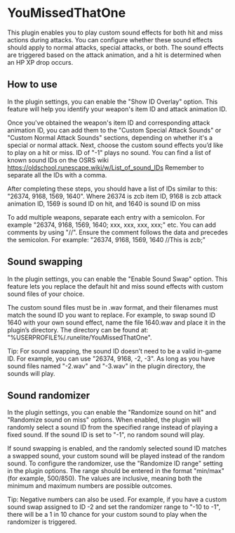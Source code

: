 # YouMissedThatOne

This plugin enables you to play custom sound effects for both hit and miss actions during attacks.
You can configure whether these sound effects should apply to normal attacks, special attacks, or both.
The sound effects are triggered based on the attack animation, and a hit is determined when an HP XP drop occurs.

## How to use

In the plugin settings, you can enable the "Show ID Overlay" option. 
This feature will help you identify your weapon's item ID and attack animation ID.

Once you've obtained the weapon's item ID and corresponding attack animation ID, you can add them to the
"Custom Special Attack Sounds" or "Custom Normal Attack Sounds" sections, depending on whether it's a special or normal attack.
Next, choose the custom sound effects you’d like to play on a hit or miss. ID of "-1" plays no sound.
You can find a list of known sound IDs on the OSRS wiki https://oldschool.runescape.wiki/w/List_of_sound_IDs
Remember to separate all the IDs with a comma.

After completing these steps, you should have a list of IDs similar to this: "26374, 9168, 1569, 1640".
Where 26374 is zcb item ID, 9168 is zcb attack animation ID, 1569 is sound ID on hit, and 1640 is sound ID on miss

To add multiple weapons, separate each entry with a semicolon. For example "26374, 9168, 1569, 1640; xxx, xxx, xxx, xxx;" etc.
You can add comments by using "//". Ensure the comment follows the data and precedes the semicolon. For example: "26374, 9168, 1569, 1640 //This is zcb;"

## Sound swapping

In the plugin settings, you can enable the "Enable Sound Swap" option. 
This feature lets you replace the default hit and miss sound effects with custom sound files of your choice.

The custom sound files must be in .wav format, and their filenames must match the sound ID you want to replace. 
For example, to swap sound ID 1640 with your own sound effect, name the file 1640.wav and place it in the plugin’s directory.
The directory can be found at: "%USERPROFILE%/.runelite/YouMissedThatOne".

Tip: For sound swapping, the sound ID doesn’t need to be a valid in-game ID. For example, you can use "26374, 9168, -2, -3".
As long as you have sound files named "-2.wav" and "-3.wav" in the plugin directory, the sounds will play.

## Sound randomizer

In the plugin settings, you can enable the "Randomize sound on hit" and "Randomize sound on miss" options.
When enabled, the plugin will randomly select a sound ID from the specified range instead of playing a fixed sound. If the sound ID is set to "-1", no random sound will play.

If sound swapping is enabled, and the randomly selected sound ID matches a swapped sound, your custom sound will be played instead of the random sound.
To configure the randomizer, use the "Randomize ID range" setting in the plugin options. The range should be entered in the format "min/max" (for example, 500/850). The values are inclusive, meaning both the minimum and maximum numbers are possible outcomes.

Tip: Negative numbers can also be used. For example, if you have a custom sound swap assigned to ID -2 and set the randomizer range to "-10 to -1", there will be a 1 in 10 chance for your custom sound to play when the randomizer is triggered.
